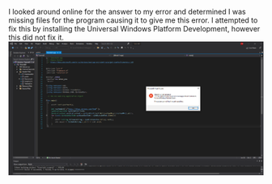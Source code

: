 I looked around online for the answer to my error and determined I was missing files for the program causing it to give me this error. I attempted to fix this by installing the
Universal Windows Platform Development, however this did not fix it. 
![Alt text](error_image.png)
